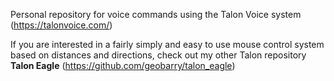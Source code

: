 Personal repository for voice commands using the Talon Voice system (https://talonvoice.com/)


If you are interested in a fairly simply and easy to use mouse control system based on distances and directions, check out my other Talon repository **Talon Eagle** (https://github.com/geobarry/talon_eagle)
